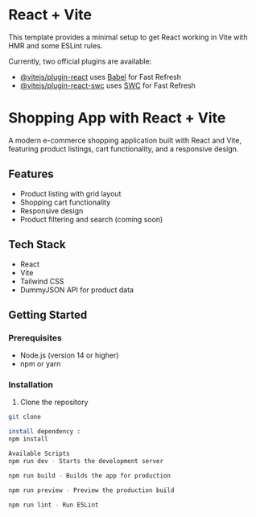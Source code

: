 # React + Vite

This template provides a minimal setup to get React working in Vite with HMR and some ESLint rules.

Currently, two official plugins are available:

- [@vitejs/plugin-react](https://github.com/vitejs/vite-plugin-react/blob/main/packages/plugin-react/README.md) uses [Babel](https://babeljs.io/) for Fast Refresh
- [@vitejs/plugin-react-swc](https://github.com/vitejs/vite-plugin-react-swc) uses [SWC](https://swc.rs/) for Fast Refresh

# Shopping App with React + Vite

A modern e-commerce shopping application built with React and Vite, featuring product listings, cart functionality, and a responsive design.

## Features

- Product listing with grid layout
- Shopping cart functionality
- Responsive design
- Product filtering and search (coming soon)

## Tech Stack

- React 
- Vite
- Tailwind CSS
- DummyJSON API for product data

## Getting Started

### Prerequisites
- Node.js (version 14 or higher)
- npm or yarn

### Installation

1. Clone the repository
```bash
git clone 

install dependency : 
npm install

Available Scripts
npm run dev - Starts the development server

npm run build - Builds the app for production

npm run preview - Preview the production build

npm run lint - Run ESLint